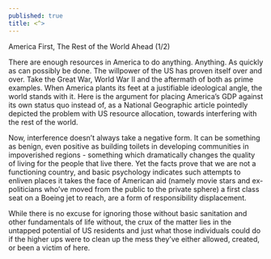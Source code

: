 ```yaml
---
published: true
title: <^>
---
```

America First, The Rest of the World Ahead (1/2)

There are enough resources in America to do anything. Anything. As quickly as can possibly be done. The willpower of the US has proven itself over and over. Take the Great War, World War II and the aftermath of both as prime examples. When America plants its feet at a justifiable ideological angle, the world stands with it. Here is the argument for placing America’s GDP against its own status quo instead of, as a National Geographic article pointedly depicted the problem with US resource allocation, towards interfering with the rest of the world.

Now, interference doesn’t always take a negative form. It can be something as benign, even positive as building toilets in developing communities in impoverished regions - something which dramatically changes the quality of living for the people that live there. Yet the facts prove that we are not a functioning country, and basic psychology indicates such attempts to enliven places it takes the face of American aid (namely movie stars and ex-politicians who’ve moved from the public to the private sphere) a first class seat on a Boeing jet to reach, are a form of responsibility displacement. 

While there is no excuse for ignoring those without basic sanitation and other fundamentals of life without, the crux of the matter lies in the untapped potential of US residents and just what those individuals could do if the higher ups were to clean up the mess they’ve either allowed, created, or been a victim of here.

